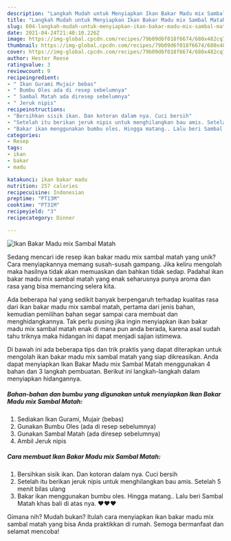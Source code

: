 ```yaml
---
description: "Langkah Mudah untuk Menyiapkan Ikan Bakar Madu mix Sambal Matah Anti Gagal"
title: "Langkah Mudah untuk Menyiapkan Ikan Bakar Madu mix Sambal Matah Anti Gagal"
slug: 604-langkah-mudah-untuk-menyiapkan-ikan-bakar-madu-mix-sambal-matah-anti-gagal
date: 2021-04-24T21:40:10.226Z
image: https://img-global.cpcdn.com/recipes/79b09d6f018f6674/680x482cq70/ikan-bakar-madu-mix-sambal-matah-foto-resep-utama.jpg
thumbnail: https://img-global.cpcdn.com/recipes/79b09d6f018f6674/680x482cq70/ikan-bakar-madu-mix-sambal-matah-foto-resep-utama.jpg
cover: https://img-global.cpcdn.com/recipes/79b09d6f018f6674/680x482cq70/ikan-bakar-madu-mix-sambal-matah-foto-resep-utama.jpg
author: Hester Reese
ratingvalue: 3
reviewcount: 9
recipeingredient:
- " Ikan Gurami Mujair bebas"
- " Bumbu Oles ada di resep sebelumnya"
- " Sambal Matah ada diresep sebelumnya"
- " Jeruk nipis"
recipeinstructions:
- "Bersihkan sisik ikan. Dan kotoran dalam nya. Cuci bersih"
- "Setelah itu berikan jeruk nipis untuk menghilangkan bau amis. Setelah 5 menit bilas ulang"
- "Bakar ikan menggunakan bumbu oles. Hingga matang.. Lalu beri Sambal Matah khas bali di atas nya. ❤❤❤"
categories:
- Resep
tags:
- ikan
- bakar
- madu

katakunci: ikan bakar madu 
nutrition: 257 calories
recipecuisine: Indonesian
preptime: "PT13M"
cooktime: "PT31M"
recipeyield: "3"
recipecategory: Dinner

---
```



![Ikan Bakar Madu mix Sambal Matah](https://img-global.cpcdn.com/recipes/79b09d6f018f6674/680x482cq70/ikan-bakar-madu-mix-sambal-matah-foto-resep-utama.jpg)

Sedang mencari ide resep ikan bakar madu mix sambal matah yang unik? Cara menyiapkannya memang susah-susah gampang. Jika keliru mengolah maka hasilnya tidak akan memuaskan dan bahkan tidak sedap. Padahal ikan bakar madu mix sambal matah yang enak seharusnya punya aroma dan rasa yang bisa memancing selera kita.



Ada beberapa hal yang sedikit banyak berpengaruh terhadap kualitas rasa dari ikan bakar madu mix sambal matah, pertama dari jenis bahan, kemudian pemilihan bahan segar sampai cara membuat dan menghidangkannya. Tak perlu pusing jika ingin menyiapkan ikan bakar madu mix sambal matah enak di mana pun anda berada, karena asal sudah tahu triknya maka hidangan ini dapat menjadi sajian istimewa.


Di bawah ini ada beberapa tips dan trik praktis yang dapat diterapkan untuk mengolah ikan bakar madu mix sambal matah yang siap dikreasikan. Anda dapat menyiapkan Ikan Bakar Madu mix Sambal Matah menggunakan 4 bahan dan 3 langkah pembuatan. Berikut ini langkah-langkah dalam menyiapkan hidangannya.

<!--inarticleads1-->

##### Bahan-bahan dan bumbu yang digunakan untuk menyiapkan Ikan Bakar Madu mix Sambal Matah:

1. Sediakan  Ikan Gurami, Mujair (bebas)
1. Gunakan  Bumbu Oles (ada di resep sebelumnya)
1. Gunakan  Sambal Matah (ada diresep sebelumnya)
1. Ambil  Jeruk nipis




<!--inarticleads2-->

##### Cara membuat Ikan Bakar Madu mix Sambal Matah:

1. Bersihkan sisik ikan. Dan kotoran dalam nya. Cuci bersih
1. Setelah itu berikan jeruk nipis untuk menghilangkan bau amis. Setelah 5 menit bilas ulang
1. Bakar ikan menggunakan bumbu oles. Hingga matang.. Lalu beri Sambal Matah khas bali di atas nya. ❤❤❤




Gimana nih? Mudah bukan? Itulah cara menyiapkan ikan bakar madu mix sambal matah yang bisa Anda praktikkan di rumah. Semoga bermanfaat dan selamat mencoba!
